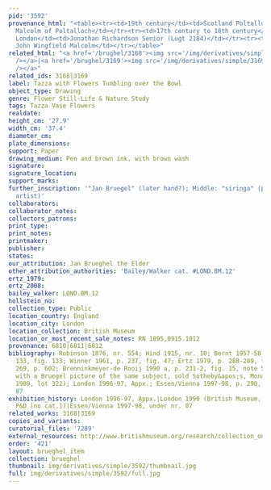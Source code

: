 ```yaml
---
pid: '3592'
provenance_html: "<table><tr><td>19th century</td><td>Scotland Poltalloch</td><td>John
  Malcolm of Poltalloch</td></tr><tr><td>17th century to 18th century</td><td>England
  London</td><td>Jonathan Richardson Senior (Lugt 2184)</td></tr><tr><td>1895</td><td></td><td>Col.
  John Wingfield Malcolm</td></tr></table>"
related_html: "<a href='/brughel/3168'><img src='/img/derivatives/simple/3168/thumbnail.jpg'
  /></a>|<a href='/brughel/3169'><img src='/img/derivatives/simple/3169/thumbnail.jpg'
  /></a>"
related_ids: 3168|3169
label: Tazza with Flowers Tumbling over the Bowl
object_type: Drawing
genre: Flower Still-Life & Nature Study
tags: Tazza Vase Flowers
realdate: 
height_cm: '27.9'
width_cm: '37.4'
diameter_cm: 
plate_dimensions: 
support: Paper
drawing_medium: Pen and brown ink, with brown wash
signature: 
signature_location: 
support_marks: 
further_inscription: '"Jan Bruegel" (later hand?); Middle: "siringa" (probably by
  artist)'
collaborators: 
collaborator_notes: 
collectors_patrons: 
print_type: 
print_notes: 
printmaker: 
publisher: 
states: 
our_attribution: Jan Brueghel the Elder
other_attribution_authorities: 'Bailey/Walker cat. #LOND.BM.12'
ertz_1979: 
ertz_2008: 
bailey_walker: LOND.BM.12
hollstein_no: 
collection_type: Public
location_country: England
location_city: London
location_collection: British Museum
location_or_most_recent_sale_notes: RN 1895,0915.1012
provenance: 6810|6811|6812
bibliography: Robinson 1876, nr. 554; Hind 1915, nr. 10; Bernt 1957-58, vol. 1, nr.
  133, fig. 133; Winner 1961, p. 237, fig. 47; Ertz 1979, p. 288-289, fig. 358, nr.
  269, p. 602; Brenninkmeyer-de Rooij 1990 a, p. 231-2, fig. 15, note 58 (compares
  with a Bruegel picture of the same subject, sold Sotheby&apos;s, Monaco, 2 December
  1989, lot 322); London 1996-97, Appx.; Essen/Vienna 1997-98, p. 290, fig. 1,  nr.
  87
exhibition_history: London 1996-97, Appx.|London 1990 (British Museum, Treasures of
  P&D [no cat.])|Essen/Vienna 1997-98, under nr. 87
related_works: 3168|3169
copies_and_variants: 
curatorial_files: '7289'
external_resources: http://www.britishmuseum.org/research/collection_online/collection_object_details.aspx?objectId=712259&partId=1&searchText=brueghel&view=list&page=1
order: '421'
layout: brueghel_item
collection: brueghel
thumbnail: img/derivatives/simple/3592/thumbnail.jpg
full: img/derivatives/simple/3592/full.jpg
---
```

